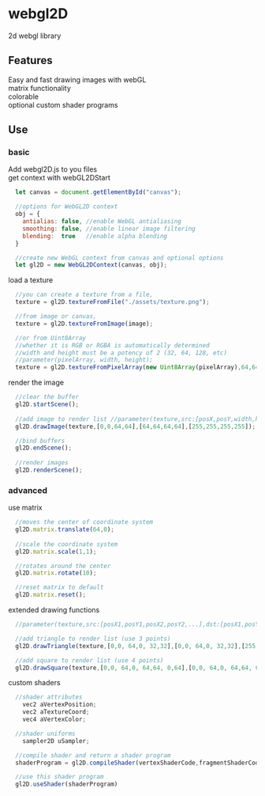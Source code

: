 # webgl2D
2d webgl library<br>
## Features
Easy and fast drawing images with webGL<br>
matrix functionality<br>
colorable<br>
optional custom shader programs<br>
## Use
### basic
Add webgl2D.js to you files<br>
get context with webGL2DStart<br>
````js
  let canvas = document.getElementById("canvas");

  //options for WebGL2D context
  obj = {
    antialias: false, //enable WebGL antialiasing
    smoothing: false, //enable linear image filtering
    blending:  true   //enable alpha blending
  }

  //create new WebGL context from canvas and optional options
  let gl2D = new WebGL2DContext(canvas, obj);
````
load a texture<br>
````js
  //you can create a texture from a file,
  texture = gl2D.textureFromFile("./assets/texture.png");

  //from image or canvas,
  texture = gl2D.textureFromImage(image);

  //or from Uint8Array 
  //whether it is RGB or RGBA is automatically determined
  //width and height must be a potency of 2 (32, 64, 128, etc)
  //parameter(pixelArray, width, height);
  texture = gl2D.textureFromPixelArray(new Uint8Array(pixelArray),64,64);
````
render the image<br>
````js
  //clear the buffer
  gl2D.startScene();
  
  //add image to render list //parameter(texture,src:[posX,posY,width,height],dst:[posX,posY,width,height],[color:[r,g,b,a]])
  gl2D.drawImage(texture,[0,0,64,64],[64,64,64,64],[255,255,255,255]);

  //bind buffers
  gl2D.endScene();
  
  //render images
  gl2D.renderScene();
````
### advanced
use matrix<br>
````js
  //moves the center of coordinate system
  gl2D.matrix.translate(64,0);
  
  //scale the coordinate system
  gl2D.matrix.scale(1,1);

  //rotates around the center
  gl2D.matrix.rotate(10);

  //reset matrix to default
  gl2D.matrix.reset();
````
extended drawing functions<br>
````js
  //parameter(texture,src:[posX1,posY1,posX2,posY2,...],dst:[posX1,posY1,posX2,posY2,...],color:[r,g,b,a, r,g,b,a,...])

  //add triangle to render list (use 3 points)
  gl2D.drawTriangle(texture,[0,0, 64,0, 32,32],[0,0, 64,0, 32,32],[255,0,0,255, 0,255,0,255, 0,0,255,255]);

  //add square to render list (use 4 points)
  gl2D.drawSquare(texture,[0,0, 64,0, 64,64, 0,64],[0,0, 64,0, 64,64, 0,64],[255,255,255,255, 255,255,255,255, 255,255,255,255, 255,255,255,255]);
````
custom shaders<br>
````js
  //shader attributes
    vec2 aVertexPosition;
    vec2 aTextureCoord;
    vec4 aVertexColor;

  //shader uniforms
    sampler2D uSampler;

  //compile shader and return a shader program
  shaderProgram = gl2D.compileShader(vertexShaderCode,fragmentShaderCode)

  //use this shader program 
  gl2D.useShader(shaderProgram)
````

